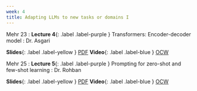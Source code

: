 ```yaml
---
week: 4
title: Adapting LLMs to new tasks or domains I
---
```


Mehr 23
: **Lecture 4**{: .label .label-purple } Transformers: Encoder-decoder model
  : Dr. Asgari

  **Slides**{: .label .label-yellow } [PDF](../assets/lectures/Transformers.pdf)
  **Video**{: .label .label-blue } [OCW](https://ocw.sharif.edu/course/524/session/id/10628)

Mehr 25
: **Lecture 5**{: .label .label-purple } Prompting for zero-shot and few-shot learning
  : Dr. Rohban

  **Slides**{: .label .label-yellow } [PDF](../assets/lectures/Prompting-for-Few-Shot-Learning.pdf)
  **Video**{: .label .label-blue } [OCW](https://ocw.sharif.edu/course/524/session/id/10629)